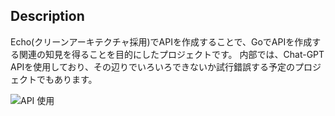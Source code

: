 ## Description

Echo(クリーンアーキテクチャ採用)でAPIを作成することで、GoでAPIを作成する関連の知見を得ることを目的にしたプロジェクトです。
内部では、Chat-GPT APIを使用しており、その辺りでいろいろできないか試行錯誤する予定のプロジェクトでもあります。

![API 使用](https://drive.google.com/uc?export=view&id=1boMAwpLOPphrGq5D7mgySG__CvHX8ivX)

